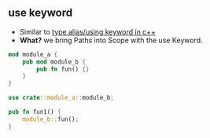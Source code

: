 ## use keyword
- Similar to [type alias/using keyword in c++](/Languages/Programming_Languages/c++/C++11_14_17_20/c++11/)
- **What?** we bring Paths into Scope with the use Keyword.
```rust
mod module_a {
    pub mod module_b {
        pub fn fun() {}
    }
}

use crate::module_a::module_b;

pub fn fun1() {
    module_b::fun();
}
```
